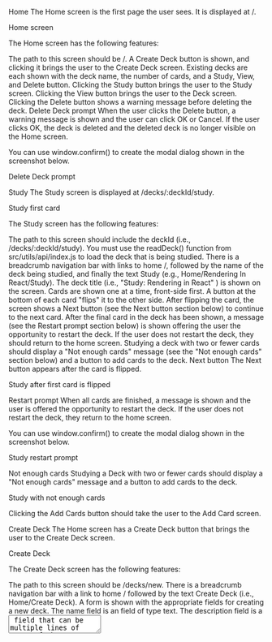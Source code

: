 Home The Home screen is the first page the user sees. It is displayed at /.

Home screen

The Home screen has the following features:

The path to this screen should be /. A Create Deck button is shown, and clicking it brings the user to the Create Deck screen. Existing decks are each shown with the deck name, the number of cards, and a Study, View, and Delete button. Clicking the Study button brings the user to the Study screen. Clicking the View button brings the user to the Deck screen. Clicking the Delete button shows a warning message before deleting the deck. Delete Deck prompt When the user clicks the Delete button, a warning message is shown and the user can click OK or Cancel. If the user clicks OK, the deck is deleted and the deleted deck is no longer visible on the Home screen.

You can use window.confirm() to create the modal dialog shown in the screenshot below.

Delete Deck prompt

Study The Study screen is displayed at /decks/:deckId/study.

Study first card

The Study screen has the following features:

The path to this screen should include the deckId (i.e., /decks/:deckId/study). You must use the readDeck() function from src/utils/api/index.js to load the deck that is being studied. There is a breadcrumb navigation bar with links to home /, followed by the name of the deck being studied, and finally the text Study (e.g., Home/Rendering In React/Study). The deck title (i.e., "Study: Rendering in React" ) is shown on the screen. Cards are shown one at a time, front-side first. A button at the bottom of each card "flips" it to the other side. After flipping the card, the screen shows a Next button (see the Next button section below) to continue to the next card. After the final card in the deck has been shown, a message (see the Restart prompt section below) is shown offering the user the opportunity to restart the deck. If the user does not restart the deck, they should return to the home screen. Studying a deck with two or fewer cards should display a "Not enough cards" message (see the "Not enough cards" section below) and a button to add cards to the deck. Next button The Next button appears after the card is flipped.

Study after first card is flipped

Restart prompt When all cards are finished, a message is shown and the user is offered the opportunity to restart the deck. If the user does not restart the deck, they return to the home screen.

You can use window.confirm() to create the modal dialog shown in the screenshot below.

Study restart prompt

Not enough cards Studying a Deck with two or fewer cards should display a "Not enough cards" message and a button to add cards to the deck.

Study with not enough cards

Clicking the Add Cards button should take the user to the Add Card screen.

Create Deck The Home screen has a Create Deck button that brings the user to the Create Deck screen.

Create Deck

The Create Deck screen has the following features:

The path to this screen should be /decks/new. There is a breadcrumb navigation bar with a link to home / followed by the text Create Deck (i.e., Home/Create Deck). A form is shown with the appropriate fields for creating a new deck. The name field is an field of type text. The description field is a <textarea> field that can be multiple lines of text. If the user clicks Submit, the user is taken to the Deck screen. If the user clicks Cancel, the user is taken to the Home screen. Deck The Deck screen displays all of the information about a deck.

Deck

The Deck screen has the following features:

The path to this screen should include the deckId (i.e., /decks/:deckId). You must use the readDeck() function from src/utils/api/index.js to load the existing deck. There is a breadcrumb navigation bar with a link to home / followed by the name of the deck (e.g., Home/React Router). The screen includes the deck name (e.g., "React Router") and deck description (e.g., "React Router is a collection of navigational components that compose declaratively in your application"). The screen includes Edit, Study, Add Cards, and Delete buttons. Each button takes the user to a different destination, as follows:

Button Clicked	Destination
Edit	Edit Deck Screen
Study	Study screen
Add Cards	Add Card screen
Delete	Shows a warning message before deleting the deck]( See the "Delete Card Prompt" section below)
Each card in the deck:

Is listed on the page under the "Cards" heading. Shows a question and the answer to the question. Has an Edit button that takes the user to the Edit Card screen when clicked. Has a Delete button that allows that card to be deleted. Delete Card Prompt When the user clicks the Delete button associated with a card, a warning message is shown and the user can click OK or Cancel. If the user clicks OK, the card is deleted.

You can use window.confirm() to create the modal dialog shown in the screenshot below.

Delete card prompt

Edit Deck The Edit Deck screen allows the user to modify information on an existing deck.

Edit Deck

The Edit Deck screen has the following features:

The path to this screen should include the deckId (i.e., /decks/:deckId/edit). You must use the readDeck() function from src/utils/api/index.js to load the existing deck. There is a breadcrumb navigation bar with a link to home /, followed by the name of the deck being edited, and finally the text Edit Deck (e.g., Home/Rendering in React/Edit Deck). It displays the same form as the Create Deck screen, except it is prefilled with information for the existing deck. The user can edit and update the form. If the user clicks Cancel, the user is taken to the Deck screen. Add Card The Add Card screen allows the user to add a new card to an existing deck.

Add Card

The Add Card screen has the following features:

The path to this screen should include the deckId (i.e., /decks/:deckId/cards/new). You must use the readDeck() function from src/utils/api/index.js to load the deck that you're adding the card to. There is a breadcrumb navigation bar with a link to home /, followed by the name of the deck to which the cards are being added, and finally the text Add Card (e.g., Home/React Router/Add Card). The screen displays the React Router: Add Card deck title. A form is shown with the "front" and "back" fields for a new card. Both fields use a <textarea> tag that can accommodate multiple lines of text. If the user clicks Save, a new card is created and associated with the relevant deck. Then the form is cleared and the process for adding a card is restarted. If the user clicks Done, the user is taken to the Deck screen. Edit Card The Edit Card screen allows the user to modify information on an existing card.

Edit Card

The Edit Card screen has the following features:

The path to this screen should include the deckId and the cardId (i.e., /decks/:deckId/cards/:cardId/edit). You must use the readDeck() function from src/utils/api/index.js to load the deck that contains the card to be edited. Additionally, you must use the readCard() function from src/utils/api/index.js to load the card that you want to edit. There is a breadcrumb navigation bar with a link to home /, followed by the name of the deck of which the edited card is a member, and finally the text Edit Card :cardId (e.g., Home/Deck React Router/Edit Card 4). It displays the same form as the Add Card screen, except it is prefilled with information for the existing card. It can be edited and updated. If the user clicks on either Save or Cancel, the user is taken to the Deck screen.
